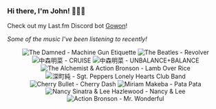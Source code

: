 ### Hi there, I'm John! 🏄🏻‍♂️

Check out my Last.fm Discord bot [Gowon](http://gowon.ca)!

_Some of the music I've been listening to recently!_


<!-- lastfm -->
<p align="center"><img src="https://lastfm.freetls.fastly.net/i/u/64s/84dcad35636698ad15d9bac152776d14.png" title="The Damned - Machine Gun Etiquette"> <img src="https://lastfm.freetls.fastly.net/i/u/64s/deaec2d4735bea0d1c45fc75261624ae.jpg" title="The Beatles - Revolver"> <img src="https://lastfm.freetls.fastly.net/i/u/64s/523c22bfcf22c576a421ea06a40af8cc.jpg" title="中森明菜 - CRUISE"> <img src="https://lastfm.freetls.fastly.net/i/u/64s/a3fc271b37b6d9fe585f6045556a6c40.jpg" title="中森明菜 - UNBALANCE+BALANCE"> <img src="https://lastfm.freetls.fastly.net/i/u/64s/4f6c7379ab42b84353fee18f4fba1033.jpg" title="The Alchemist & Action Bronson - Lamb Over Rice"> <img src="https://lastfm.freetls.fastly.net/i/u/64s/399bd151abb418be9de415cdd0f1a920.jpg" title="深町純 - Sgt. Peppers Lonely Hearts Club Band"> <img src="https://lastfm.freetls.fastly.net/i/u/64s/48850617eab119676b96f66ab147caec.jpg" title="Cherry Bullet - Cherry Dash"> <img src="https://lastfm.freetls.fastly.net/i/u/64s/b0153e60363c45bbc5ebe448e7320480.jpg" title="Miriam Makeba - Pata Pata"> <img src="https://lastfm.freetls.fastly.net/i/u/64s/a100e2be8ea748ca33a81c6edb5e418d.jpg" title="Nancy Sinatra & Lee Hazlewood - Nancy & Lee"> <img src="https://lastfm.freetls.fastly.net/i/u/64s/540008489e214926c942f91d0241f16c.jpg" title="Action Bronson - Mr. Wonderful"> </p>
